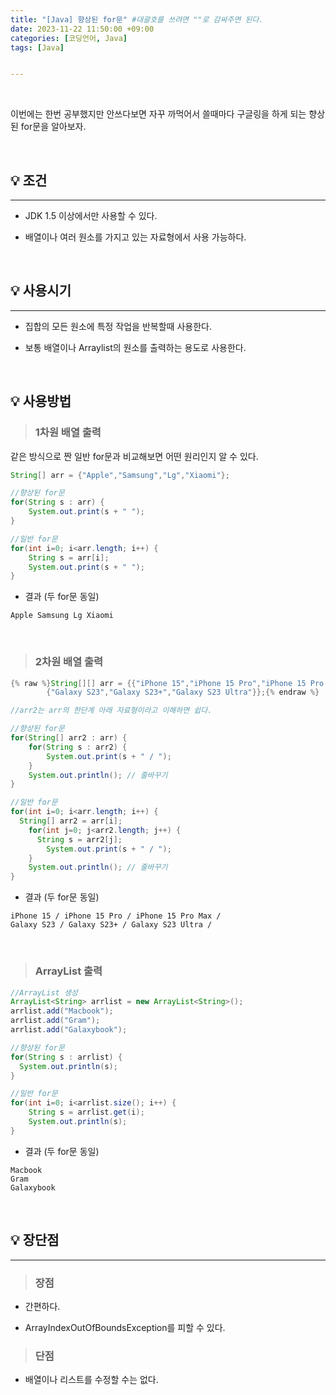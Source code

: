 ```yaml
---
title: "[Java] 향상된 for문" #대괄호를 쓰려면 ""로 감싸주면 된다.
date: 2023-11-22 11:50:00 +09:00
categories: [코딩언어, Java]
tags: [Java]


---
```


<br/>

이번에는 한번 공부했지만 안쓰다보면 자꾸 까먹어서 쓸때마다 구글링을 하게 되는 향상된 for문을 알아보자.

<br/>

## 💡 조건

---

- JDK 1.5 이상에서만 사용할 수 있다.

- 배열이나 여러 원소를 가지고 있는 자료형에서 사용 가능하다.

<br/>

## 💡 사용시기

---

- 집합의 모든 원소에 특정 작업을 반복할때 사용한다.

- 보통 배열이나 Arraylist의 원소를 출력하는 용도로 사용한다.

<br/>

## 💡 사용방법



> ### 1차원 배열 출력

같은 방식으로 짠 일반 for문과 비교해보면 어떤 원리인지 알 수 있다.

```java
String[] arr = {"Apple","Samsung","Lg","Xiaomi"};

//향상된 for문
for(String s : arr) {
    System.out.print(s + " ");
}

//일반 for문
for(int i=0; i<arr.length; i++) {
    String s = arr[i];
    System.out.print(s + " ");
}
```

- 결과 (두 for문 동일)

```
Apple Samsung Lg Xiaomi
```

<br/>

> ### 2차원 배열 출력

```java
{% raw %}String[][] arr = {{"iPhone 15","iPhone 15 Pro","iPhone 15 Pro Max"},
        {"Galaxy S23","Galaxy S23+","Galaxy S23 Ultra"}};{% endraw %}

//arr2는 arr의 한단계 아래 자료형이라고 이해하면 쉽다.

//향상된 for문
for(String[] arr2 : arr) {
    for(String s : arr2) {
        System.out.print(s + " / ");
    }
    System.out.println(); // 줄바꾸기
}

//일반 for문
for(int i=0; i<arr.length; i++) {
  String[] arr2 = arr[i];
    for(int j=0; j<arr2.length; j++) {
      String s = arr2[j];
        System.out.print(s + " / ");
    }
    System.out.println(); // 줄바꾸기
}
```

- 결과 (두 for문 동일)

```
iPhone 15 / iPhone 15 Pro / iPhone 15 Pro Max / 
Galaxy S23 / Galaxy S23+ / Galaxy S23 Ultra / 
```

<br/>

> ### ArrayList 출력

```java
//ArrayList 생성
ArrayList<String> arrlist = new ArrayList<String>();
arrlist.add("Macbook");
arrlist.add("Gram");
arrlist.add("Galaxybook");

//향상된 for문
for(String s : arrlist) {
  System.out.println(s);
}

//일반 for문
for(int i=0; i<arrlist.size(); i++) {
    String s = arrlist.get(i);
    System.out.println(s);
}
```

- 결과 (두 for문 동일)

```
Macbook
Gram
Galaxybook
```



<br/>

## 💡 장단점

---

> ### 장점

- 간편하다.

- ArrayIndexOutOfBoundsException를 피할 수 있다.

  

> ### 단점

- 배열이나 리스트를 수정할 수는 없다.

